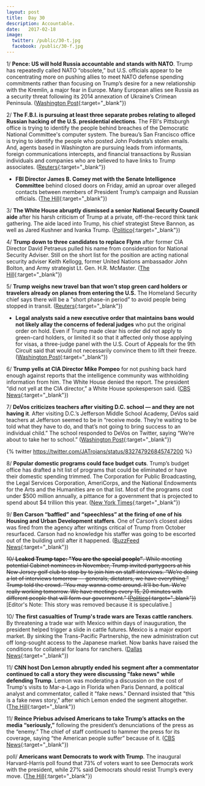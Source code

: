 ```yaml
---
layout: post
title:  Day 30
description: Accountable.
date:   2017-02-18
image:
  twitter: /public/30-t.jpg
  facebook: /public/30-f.jpg
---
```


1/ **Pence: US will hold Russia accountable and stands with NATO**. Trump has repeatedly called NATO “obsolete,” but U.S. officials appear to be concentrating more on pushing allies to meet NATO defense spending commitments rather than focusing on Trump’s desire for a new relationship with the Kremlin, a major fear in Europe. Many European allies see Russia as a security threat following its 2014 annexation of Ukraine’s Crimean Peninsula. ([Washington Post](https://www.washingtonpost.com/world/pence-and-merkel-embrace-nato-but-differ-on-transatlantic-partnership/2017/02/18/909c6a92-f55c-11e6-9fb1-2d8f3fc9c0ed_story.html){:target="_blank"}) 

2/ **The F.B.I. is pursuing at least three separate probes relating to alleged Russian hacking of the U.S. presidential elections**. The FBI's Pittsburgh office is trying to identify the people behind breaches of the Democratic National Committee's computer system. The bureau’s San Francisco office is trying to identify the people who posted John Podesta’s stolen emails. And, agents based in Washington are pursuing leads from informants, foreign communications intercepts, and financial transactions by Russian individuals and companies who are believed to have links to Trump associates. ([Reuters](http://www.reuters.com/article/us-usa-trump-russia-cyber-idUSKBN15X0OE){:target="_blank"}) 

* **FBI Director James B. Comey met with the Senate Intelligence Committee** behind closed doors on Friday, amid an uproar over alleged contacts between members of President Trump’s campaign and Russian officials. ([The Hill](http://www.thehill.com/policy/national-security/320161-comey-meets-with-intel-senators-amidst-russia-uproar){:target="_blank"}) 

3/ **The White House abruptly dismissed a senior National Security Council aide** after his harsh criticism of Trump at a private, off-the-record think tank gathering. The aide laced into Trump, his chief strategist Steve Bannon, as well as Jared Kushner and Ivanka Trump. ([Politico](http://www.politico.com/story/2017/02/white-house-nsc-aide-craig-deare-dismissed-235175){:target="_blank"}) 

4/ **Trump down to three candidates to replace Flynn** after former CIA Director David Petraeus pulled his name from consideration for National Security Adviser. Still on the short list for the position are acting national security adviser Keith Kellogg, former United Nations ambassador John Bolton, and Army strategist Lt. Gen. H.R. McMaster. ([The Hill](http://thehill.com/blogs/blog-briefing-room/news/320206-petraeus-no-longer-being-considered-to-replace-flynn-report){:target="_blank"}) 

5/ **Trump weighs new travel ban that won’t stop green card holders or travelers already on planes from entering the U.S.** The Homeland Security chief says there will be a "short phase-in period” to avoid people being stopped in transit. ([Reuters](http://www.reuters.com/article/us-usa-trump-immigration-idUSKBN15X0O6){:target="_blank"}) 

* **Legal analysts said a new executive order that maintains bans would not likely allay the concerns of federal judges** who put the original order on hold. Even if Trump made clear his order did not apply to green-card holders, or limited it so that it affected only those applying for visas, a three-judge panel with the U.S. Court of Appeals for the 9th Circuit said that would not necessarily convince them to lift their freeze. ([Washington Post](https://www.washingtonpost.com/world/national-security/dhs-secretary-trump-administration-considering-more-streamlined-version-of-travel-ban/2017/02/18/4f8cb56c-f5f6-11e6-b9c9-e83fce42fb61_story.html){:target="_blank"}) 

6/ **Trump yells at CIA Director Mike Pompeo** for not pushing back hard enough against reports that the intelligence community was withholding information from him. The White House denied the report. The president “did not yell at the CIA director,” a White House spokesperson said. ([CBS News](http://www.cbsnews.com/news/trump-yells-at-cia-director-over-reports-intel-officials-are-keeping-information-from-him/){:target="_blank"}) 

7/ **DeVos criticizes teachers after visiting D.C. school — and they are not having it**. After visiting D.C.’s Jefferson Middle School Academy, DeVos said teachers at Jefferson seemed to be in “receive mode. They’re waiting to be told what they have to do, and that’s not going to bring success to an individual child.” The school responded to DeVos on Twitter, saying “We’re about to take her to school.” ([Washington Post](https://www.washingtonpost.com/news/education/wp/2017/02/18/devos-criticized-teachers-at-d-c-school-she-visited-and-they-are-not-having-it/){:target="_blank"}) 

{% twitter https://twitter.com/JATrojans/status/832747926845747200 %} 

8/ **Popular domestic programs could face budget cuts**. Trump’s budget office has drafted a hit list of programs that could be eliminated or have their domestic spending trimmed. The Corporation for Public Broadcasting, the Legal Services Corporation, AmeriCorps, and the National Endowments for the Arts and the Humanities are on that list. Most of the programs cost under $500 million annually, a pittance for a government that is projected to spend about $4 trillion this year. ([New York Times](https://www.nytimes.com/2017/02/17/us/politics/trump-program-eliminations-white-house-budget-office.html){:target="_blank"}) 

9/ **Ben Carson “baffled” and “speechless” at the firing of one of his Housing and Urban Development staffers**. One of Carson’s closest aides was fired from the agency after writings critical of Trump from October resurfaced. Carson had no knowledge his staffer was going to be escorted out of the building until after it happened. ([BuzzFeed News](https://www.buzzfeed.com/darrensands/sources-say-dr-ben-carson-baffled-at-firing-of-hud-staffer){:target="_blank"}) 

~~10/ **Leaked Trump tape: "You are the special people”**. While meeting potential Cabinet nominees in November, Trump invited partygoers at his New Jersey golf club to stop by to join him on staff interviews. “We’re doing a lot of interviews tomorrow — generals, dictators, we have everything,” Trump told the crowd. “You may wanna come around. It’ll be fun. We’re really working tomorrow. We have meetings every 15, 20 minutes with different people that will form our government.” ([Politico](http://www.politico.com/story/2017/02/trump-leaked-audio-clubs-guests-235161){:target="_blank"})~~ 
[Editor's Note: This story was removed because it is speculative.] 

10/ **The first casualties of Trump's trade wars are Texas cattle ranchers**.  By threatening a trade war with Mexico within days of inauguration, the president helped trigger a slide in cattle futures. Mexico is a major export market. By sinking the Trans-Pacific Partnership, the new administration cut off long-sought access to the Japanese market. Now banks have raised the conditions for collateral for loans for ranchers. ([Dallas News](http://www.dallasnews.com/opinion/commentary/2017/02/16/first-casualties-trumps-trade-wars-texas-cattle-ranchers){:target="_blank"}) 

11/ **CNN host Don Lemon abruptly ended his segment after a commentator continued to call a story they were discussing "fake news" while defending Trump**. Lemon was moderating a discussion on the cost of Trump's visits to Mar-a-Lago in Florida when Paris Dennard, a political analyst and commentator, called it "fake news." Dennard insisted that "this is a fake news story," after which Lemon ended the segment altogether. ([The Hill](http://thehill.com/blogs/blog-briefing-room/news/320249-cnn-host-abruptly-ends-segment-after-trump-surrogate-makes-fake){:target="_blank"}) 

11/ **Reince Priebus advised Americans to take Trump’s attacks on the media “seriously,”** following the president’s denunciations of the press as the “enemy.” The chief of staff continued to hammer the press for its coverage, saying “the American people suffer” because of it. ([CBS News](http://www.cbsnews.com/news/white-house-chief-of-staff-says-take-trump-seriously-press-is-the-enemy/){:target="_blank"}) 

poll/ **Americans want Democrats to work with Trump**. The inaugural Harvard-Harris poll found that 73% of voters want to see Democrats work with the president, while 27% said Democrats should resist Trump’s every move. ([The Hill](http://thehill.com/homenews/news/320229-poll-americans-want-democrats-to-work-with-trump){:target="_blank"}) 
